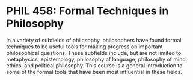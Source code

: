 # PHIL 458: Formal Techniques in Philosophy

In a variety of subfields of philosophy, philosophers have found formal techniques to be useful tools for making progress on important philosophical questions. These subfields include, but are not limited to: metaphysics, epistemology, philosophy of language, philosophy of mind, ethics, and political philosophy. This course is a general introduction to some of the formal tools that have been most influential in these fields.